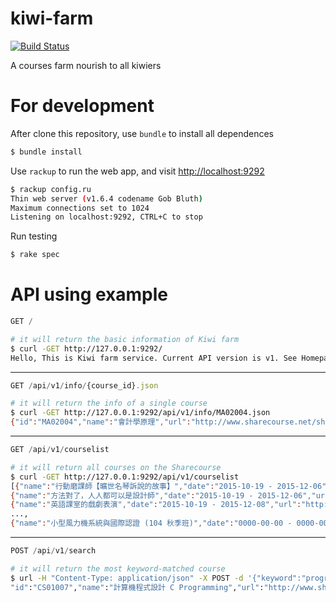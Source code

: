 # kiwi-farm
[![Build Status](https://travis-ci.org/Kiwi-Learn/kiwi-farm.svg?branch=master)](https://travis-ci.org/Kiwi-Learn/kiwi-farm)

A courses farm nourish to all kiwiers

# For development

After clone this repository, use `bundle` to install all dependences

```sh
$ bundle install
```

Use `rackup` to run the web app, and visit [http://localhost:9292](http://localhost:9292/)

```sh
$ rackup config.ru
Thin web server (v1.6.4 codename Gob Bluth)
Maximum connections set to 1024
Listening on localhost:9292, CTRL+C to stop
```

Run testing

```sh
$ rake spec
```

# API using example

```js
GET /
```

```sh
# it will return the basic information of Kiwi farm
$ curl -GET http://127.0.0.1:9292/
Hello, This is Kiwi farm service. Current API version is v1. See Homepage at <a href="https://github.com/Kiwi-Learn/kiwi-farm">Github repo</a>
```

----

```js
GET /api/v1/info/{course_id}.json
```

```sh
# it will return the info of a single course
$ curl -GET http://127.0.0.1:9292/api/v1/info/MA02004.json
{"id":"MA02004","name":"會計學原理","url":"http://www.sharecourse.net/sharecourse/course/view/courseInfo/352","date":"2015-10-12 - 2015-01-31"}
```

----

```js
GET /api/v1/courselist
```

```sh
# it will return all courses on the Sharecourse
$ curl -GET http://127.0.0.1:9292/api/v1/courselist
[{"name":"行動磨課師【曠世名琴訴說的故事】","date":"2015-10-19 - 2015-12-06","url":"http://www.sharecourse.net/sharecourse/course/view/courseInfo/681","id":"AO35004"},
{"name":"方法對了，人人都可以是設計師","date":"2015-10-19 - 2015-12-06","url":"http://www.sharecourse.net/sharecourse/course/view/courseInfo/700","id":"DM91002"},
{"name":"英語課室的戲劇表演","date":"2015-10-19 - 2015-12-08","url":"http://www.sharecourse.net/sharecourse/course/view/courseInfo/679","id":"WL33002"},
...,
{"name":"小型風力機系統與國際認證 (104 秋季班)","date":"0000-00-00 - 0000-00-00","url":"http://www.sharecourse.net/sharecourse/course/view/courseInfo/711","id":"EE62002"}]
```

----

```js
POST /api/v1/search
```

```sh
# it will return the most keyword-matched course
$ url -H "Content-Type: application/json" -X POST -d '{"keyword":"program"}' http://127.0.0.1:9292/api/v1/search
"id":"CS01007","name":"計算機程式設計 C Programming","url":"http://www.sharecourse.net/sharecourse/course/view/courseInfo/25","date":"2013-09-16 - 2014-02-14"}

```
